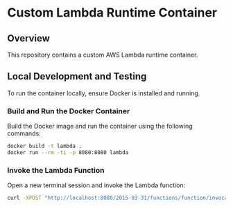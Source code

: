 # Custom Lambda Runtime Container

## Overview
This repository contains a custom AWS Lambda runtime container.

## Local Development and Testing

To run the container locally, ensure Docker is installed and running.

### Build and Run the Docker Container
Build the Docker image and run the container using the following commands:

```bash
docker build -t lambda .
docker run --rm -ti -p 8080:8080 lambda
```

### Invoke the Lambda Function
Open a new terminal session and invoke the Lambda function:
```bash
curl -XPOST "http://localhost:8080/2015-03-31/functions/function/invocations" -d '{}'

```
